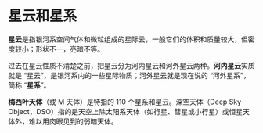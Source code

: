 # 星云和星系

**星云**是指银河系空间气体和微粒组成的星际云，一般它们的体积和质量较大，但密度较小；形状不一，亮暗不等。

过去在星云性质不清楚之前，把星云分为河内星云和河外星云两种。**河内星云**实质就是 “星云”，是银河系内的一些星际物质；河外星云就是现在说的 “河外星系”，简称 “**星系**”。

**梅西叶天体**（或 M 天体）是特指的 110 个星系和星云。深空天体（Deep Sky Object，DSO）指的是天空上除太阳系天体（如行星、彗星或小行星）或恒星天体外，难以用肉眼见到的弱暗天体。